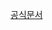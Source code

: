 [공식문서](https://developer.android.com/develop/ui/compose/touch-input/pointer-input/understand-gestures?hl=ko)

